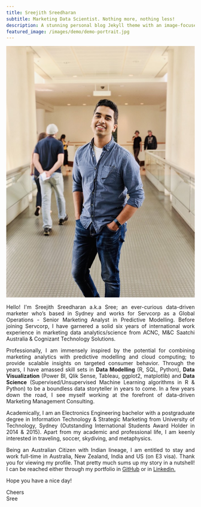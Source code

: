 ```yaml
---
title: Sreejith Sreedharan
subtitle: Marketing Data Scientist. Nothing more, nothing less!
description: A stunning personal blog Jekyll theme with an image-focused design.
featured_image: /images/demo/demo-portrait.jpg
---
```


![](/images/demo/demo-landscape.png)

<style>
body {
text-align: justify}
</style>

Hello! I'm Sreejith Sreedharan a.k.a Sree; an ever-curious data-driven marketer who’s based in Sydney and works for Servcorp as a Global Operations - Senior Marketing Analyst in Predictive Modelling. Before joining Servcorp, I have garnered a solid six years of international work experience in marketing data analytics/science from ACNC, M&C Saatchi Australia & Cognizant Technology Solutions. 

Professionally, I am immensely inspired by the potential for combining marketing analytics with predictive modelling and cloud computing; to provide scalable insights on targeted consumer behavior. Through the years, I have amassed skill sets in **Data Modelling** (R, SQL, Python), **Data Visualization** (Power BI, Qlik Sense, Tableau, ggplot2, matplotlib) and **Data Science** (Supervised/Unsupervised Machine Learning algorithms in R & Python) to be a boundless data storyteller in years to come. In a few years down the road, I see myself working at the forefront of data-driven Marketing Management Consulting.

Academically, I am an Electronics Engineering bachelor with a postgraduate degree in Information Technology & Strategic Marketing from University of Technology, Sydney (Outstanding International Students Award Holder in 2014 & 2015). Apart from my academic and professional life, I am keenly interested in traveling, soccer, skydiving, and metaphysics. 

Being an Australian Citizen with Indian lineage, I am entitled to stay and work full-time in Australia, New Zealand, India and US (on E3 visa). Thank you for viewing my profile. That pretty much sums up my story in a nutshell! I can be reached either through my portfolio in [GitHub](https://github.com/srees1988) or in [Linkedin.](https://linkedin.com/in/srees1988/)  

Hope you have a nice day!

Cheers  
Sree

